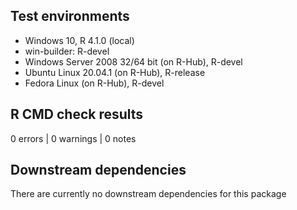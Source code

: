 ## Test environments
* Windows 10, R 4.1.0 (local)
* win-builder: R-devel
* Windows Server 2008 32/64 bit (on R-Hub), R-devel
* Ubuntu Linux 20.04.1 (on R-Hub), R-release
* Fedora Linux (on R-Hub), R-devel

## R CMD check results
0 errors | 0 warnings | 0 notes

## Downstream dependencies
There are currently no downstream dependencies for this package
